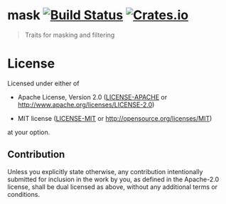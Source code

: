 # mask [![Build Status](https://travis-ci.org/kjetilkjeka/mask.svg?branch=master)](https://travis-ci.org/kjetilkjeka/mask) [![Crates.io](https://img.shields.io/crates/v/mask.svg)](https://crates.io/crates/mask)

> Traits for masking and filtering

# License

Licensed under either of

- Apache License, Version 2.0 ([LICENSE-APACHE](LICENSE-APACHE) or
  http://www.apache.org/licenses/LICENSE-2.0)

- MIT license ([LICENSE-MIT](LICENSE-MIT) or http://opensource.org/licenses/MIT)

at your option.

## Contribution

Unless you explicitly state otherwise, any contribution intentionally submitted
for inclusion in the work by you, as defined in the Apache-2.0 license, shall be
dual licensed as above, without any additional terms or conditions.
